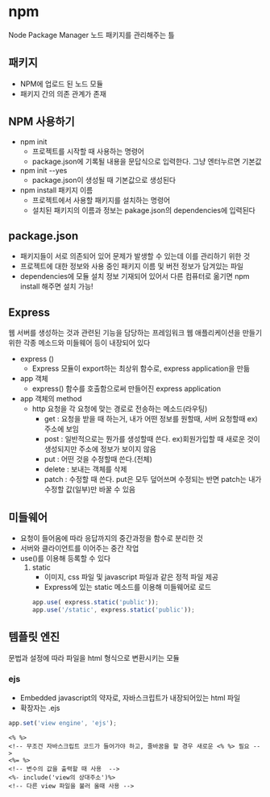 # npm 
Node Package Manager
노드 패키지를 관리해주는 틀

## 패키지
* NPM에 업로드 된 노드 모듈
* 패키지 간의 의존 관계가 존재

## NPM 사용하기 
* npm init
    * 프로젝트를 시작할 때 사용하는 명령어
    * package.json에 기록될 내용을 문답식으로 입력한다. 그냥 엔터누르면 기본값
* npm init --yes
    * package.json이 생성될 때 기본값으로 생성된다
* npm install 패키지 이름
    * 프로젝트에서 사용할 패키지를 설치하는 명령어
    * 설치된 패키지의 이름과 정보는 pakage.json의 dependencies에 입력된다

## package.json
- 패키지들이 서로 의존되어 있어 문제가 발생할 수 있는데 이를 관리하기 위한 것 
- 프로젝트에 대한 정보와 사용 중인 패키지 이름 및 버전 정보가 담겨있는 파일
- dependencies에 모듈 설치 정보 기재되어 있어서 다른 컴퓨터로 옮기면 npm install 해주면 설치 가능! 

## Express 
웹 서버를 생성하는 것과 관련된 기능을 담당하는 프레임워크 
웹 애플리케이션을 만들기 위한 각종 메소드와 미들웨어 등이 내장되어 있다
* express ()
    - Express 모듈이 export하는 최상위 함수로, express application을 만듦
* app 객체
    - express() 함수를 호출함으로써 만들어진 express application
* app 객체의 method
    - http 요청을 각 요청에 맞는 경로로 전송하는 메소드(라우팅)
        + get : 요청을 받을 때 하는거, 내가 어떤 정보를 원할때, 서버 요청할때 ex)주소에 보임
        + post : 일반적으로는 뭔가를 생성할때 쓴다. ex)회원가입할 때 새로운 것이 생성되지만 주소에 정보가 보이지 않음
        + put : 어떤 것을 수정할때 쓴다.(전체) 
        + delete : 보내는 객체를 삭제 
        + patch : 수정할 때 쓴다. put은 모두 덮어쓰며 수정되는 반면 patch는 내가 수정할 값(일부)만 바꿀 수 있음 

## 미들웨어
* 요청이 들어옴에 따라 응답까지의 중간과정을 함수로 분리한 것 
* 서버와 클라이언트를 이어주는 중간 작업 
* use()를 이용해 등록할 수 있다
    1. static 
        * 이미지, css 파일 및 javascript 파일과 같은 정적 파일 제공
        * Express에 있는 static 메소드를 이용해 미들웨어로 로드
        ```javascript
        app.use( express.static('public'));
        app.use('/static', express.static('public'));
        ```

## 템플릿 엔진
문법과 설정에 따라 파일을 html 형식으로 변환시키는 모듈 
### ejs 
* Embedded javascript의 약자로, 자바스크립트가 내장되어있는 html 파일
* 확장자는 .ejs
```js
app.set('view engine', 'ejs');
```
```ejs
<% %> 
<!-- 무조건 자바스크립트 코드가 들어가야 하고, 줄바꿈을 할 경우 새로운 <% %> 필요 -->
<%= %>
<!-- 변수의 값을 출력할 때 사용  -->
<%- include('view의 상대주소')%>
<!-- 다른 view 파일을 불러 올때 사용 -->
```